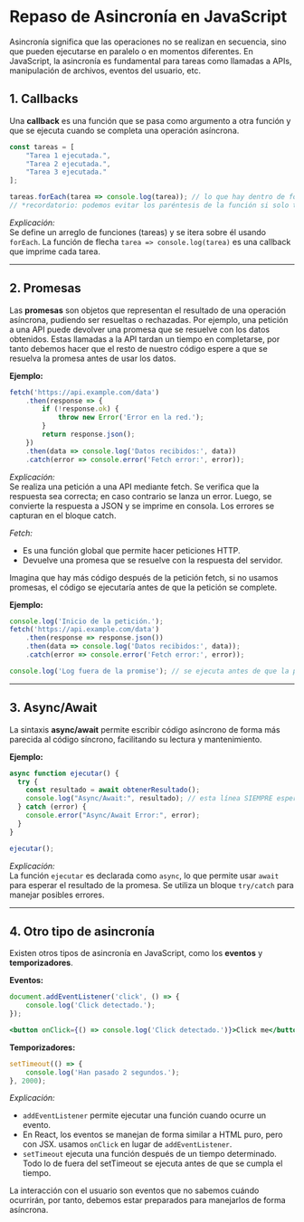 # Repaso de Asincronía en JavaScript

Asincronía significa que las operaciones no se realizan en secuencia, sino que pueden ejecutarse en paralelo o en momentos diferentes. En JavaScript, la asincronía es fundamental para tareas como llamadas a APIs, manipulación de archivos, eventos del usuario, etc.

## 1. Callbacks

Una **callback** es una función que se pasa como argumento a otra función y que se ejecuta cuando se completa una operación asíncrona.

```js
const tareas = [
    "Tarea 1 ejecutada.",
    "Tarea 2 ejecutada.",
    "Tarea 3 ejecutada."
];

tareas.forEach(tarea => console.log(tarea)); // lo que hay dentro de forEach es una callback
// *recordatorio: podemos evitar los paréntesis de la función si solo tiene un argumento
```

*Explicación:*  
Se define un arreglo de funciones (tareas) y se itera sobre él usando `forEach`. La función de flecha `tarea => console.log(tarea)` es una callback que imprime cada tarea.

---

## 2. Promesas

Las **promesas** son objetos que representan el resultado de una operación asíncrona, pudiendo ser resueltas o rechazadas. Por ejemplo, una petición a una API puede devolver una promesa que se resuelve con los datos obtenidos. Estas llamadas a la API tardan un tiempo en completarse, por tanto debemos hacer que el resto de nuestro código espere a que se resuelva la promesa antes de usar los datos.


**Ejemplo:**

```js
fetch('https://api.example.com/data')
    .then(response => {
        if (!response.ok) {
            throw new Error('Error en la red.');
        }
        return response.json();
    })
    .then(data => console.log('Datos recibidos:', data))
    .catch(error => console.error('Fetch error:', error));
```

*Explicación:*  
Se realiza una petición a una API mediante fetch. Se verifica que la respuesta sea correcta; en caso contrario se lanza un error. Luego, se convierte la respuesta a JSON y se imprime en consola. Los errores se capturan en el bloque catch.

*Fetch:*
- Es una función global que permite hacer peticiones HTTP.
- Devuelve una promesa que se resuelve con la respuesta del servidor.

Imagina que hay más código después de la petición fetch, si no usamos promesas, el código se ejecutaría antes de que la petición se complete.

**Ejemplo:**

```js
console.log('Inicio de la petición.');
fetch('https://api.example.com/data')
    .then(response => response.json())
    .then(data => console.log('Datos recibidos:', data));
    .catch(error => console.error('Fetch error:', error));

console.log('Log fuera de la promise'); // se ejecuta antes de que la petición se complete porque está fuera de la promesa. 
```
---

## 3. Async/Await

La sintaxis **async/await** permite escribir código asíncrono de forma más parecida al código síncrono, facilitando su lectura y mantenimiento.

**Ejemplo:**

```js
async function ejecutar() {
  try {
    const resultado = await obtenerResultado(); 
    console.log("Async/Await:", resultado); // esta línea SIEMPRE esperará a que se resuelva la promesa de obtenerResultado
  } catch (error) {
    console.error("Async/Await Error:", error);
  }
}

ejecutar();
```

*Explicación:*  
La función `ejecutar` es declarada como `async`, lo que permite usar `await` para esperar el resultado de la promesa. Se utiliza un bloque `try/catch` para manejar posibles errores.

---

## 4. Otro tipo de asincronía

Existen otros tipos de asincronía en JavaScript, como los **eventos** y **temporizadores**.

**Eventos:**

```js
document.addEventListener('click', () => {
    console.log('Click detectado.');
});
```

```jsx
<button onClick={() => console.log('Click detectado.')}>Click me</button>
```

**Temporizadores:**

```js
setTimeout(() => {
    console.log('Han pasado 2 segundos.');
}, 2000);
```

*Explicación:*
- `addEventListener` permite ejecutar una función cuando ocurre un evento.
- En React, los eventos se manejan de forma similar a HTML puro, pero con JSX. usamos `onClick` en lugar de `addEventListener`.	
- `setTimeout` ejecuta una función después de un tiempo determinado. Todo lo de fuera del setTimeout se ejecuta antes de que se cumpla el tiempo.

La interacción con el usuario son eventos que no sabemos cuándo ocurrirán, por tanto, debemos estar preparados para manejarlos de forma asíncrona.